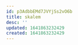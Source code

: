 ```yaml
---
id: p3AdbbEMd7JVYjSs2vO6b
title: skalem
desc: ''
updated: 1641863232429
created: 1641863232429
---
```


